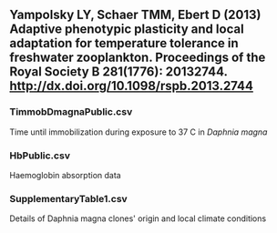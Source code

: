 ## Yampolsky LY, Schaer TMM, Ebert D (2013) Adaptive phenotypic plasticity and local adaptation for temperature tolerance in freshwater zooplankton. Proceedings of the Royal Society B 281(1776): 20132744. http://dx.doi.org/10.1098/rspb.2013.2744



### TimmobDmagnaPublic.csv

Time until immobilization during exposure to 37 C in _Daphnia magna_


### HbPublic.csv

Haemoglobin absorption data


### SupplementaryTable1.csv

Details of Daphnia magna clones' origin and local climate conditions

